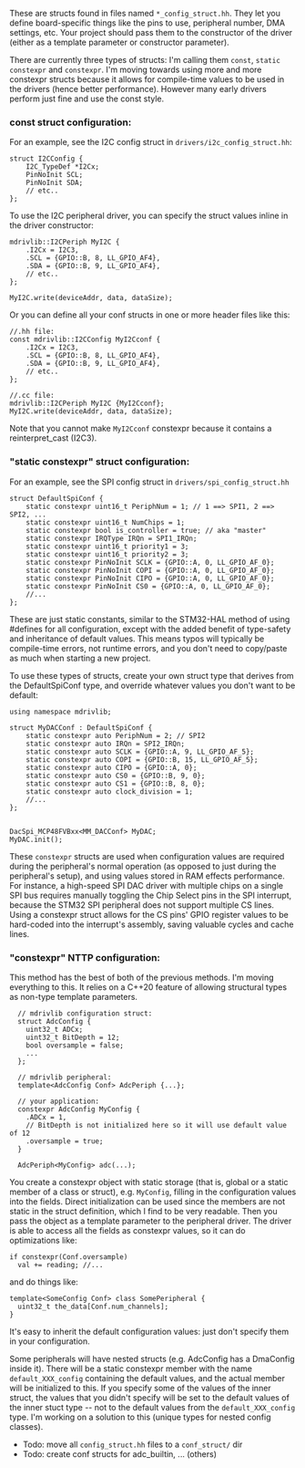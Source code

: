
These are structs found in files named `*_config_struct.hh`. They let you define board-specific things like the pins to use, peripheral number, DMA settings, etc. Your project should pass them to the constructor of the driver (either as a template parameter or constructor parameter).
  
There are currently three types of structs: I'm calling them `const`, `static constexpr` and `constexpr`. 
I'm moving towards using more and more constexpr structs because it allows for compile-time values to be used in the drivers (hence better performance). However many early drivers perform just fine and use the const style.

### const struct configuration:

For an example, see the I2C config struct in `drivers/i2c_config_struct.hh`:

```
struct I2CConfig {
	I2C_TypeDef *I2Cx;
	PinNoInit SCL;
	PinNoInit SDA;
	// etc..
};
```

To use the I2C peripheral driver, you can specify the struct values inline in the driver constructor:

```
mdrivlib::I2CPeriph MyI2C { 
	.I2Cx = I2C3, 
	.SCL = {GPIO::B, 8, LL_GPIO_AF4},
	.SDA = {GPIO::B, 9, LL_GPIO_AF4},
	// etc..
};

MyI2C.write(deviceAddr, data, dataSize);

```

Or you can define all your conf structs in one or more header files like this:

```
//.hh file:
const mdrivlib::I2CConfig MyI2Cconf {
	.I2Cx = I2C3,
	.SCL = {GPIO::B, 8, LL_GPIO_AF4},
	.SDA = {GPIO::B, 9, LL_GPIO_AF4},
	// etc..
};

//.cc file:
mdrivlib::I2CPeriph MyI2C {MyI2Cconf};
MyI2C.write(deviceAddr, data, dataSize);
```

Note that you cannot make `MyI2Cconf` constexpr because it contains a reinterpret_cast (I2C3).

### "static constexpr" struct configuration: ###

For an example, see the SPI config struct in `drivers/spi_config_struct.hh`

```
struct DefaultSpiConf {
	static constexpr uint16_t PeriphNum = 1; // 1 ==> SPI1, 2 ==> SPI2, ...
	static constexpr uint16_t NumChips = 1;
	static constexpr bool is_controller = true; // aka "master"
	static constexpr IRQType IRQn = SPI1_IRQn;
	static constexpr uint16_t priority1 = 3;
	static constexpr uint16_t priority2 = 3;
	static constexpr PinNoInit SCLK = {GPIO::A, 0, LL_GPIO_AF_0};
	static constexpr PinNoInit COPI = {GPIO::A, 0, LL_GPIO_AF_0};
	static constexpr PinNoInit CIPO = {GPIO::A, 0, LL_GPIO_AF_0};
	static constexpr PinNoInit CS0 = {GPIO::A, 0, LL_GPIO_AF_0};
	//...
};
```

These are just static constants, similar to the STM32-HAL method of using #defines for all configuration, except with the added benefit of type-safety and inheritance of default values. This means typos will typically be compile-time errors, not runtime errors, and you don't need to copy/paste as much when starting a new project.

To use these types of structs, create your own struct type that derives from the DefaultSpiConf type, and override whatever values you don't want to be default:

```
using namespace mdrivlib;

struct MyDACConf : DefaultSpiConf {
	static constexpr auto PeriphNum = 2; // SPI2
	static constexpr auto IRQn = SPI2_IRQn;
	static constexpr auto SCLK = {GPIO::A, 9, LL_GPIO_AF_5};
	static constexpr auto COPI = {GPIO::B, 15, LL_GPIO_AF_5};
	static constexpr auto CIPO = {GPIO::A, 0};
	static constexpr auto CS0 = {GPIO::B, 9, 0};
	static constexpr auto CS1 = {GPIO::B, 8, 0};
	static constexpr auto clock_division = 1;
	//...
};


DacSpi_MCP48FVBxx<MM_DACConf> MyDAC;
MyDAC.init();
```

These `constexpr` structs are used when configuration values are required during the peripheral's normal operation (as opposed to just during the peripheral's setup), and using values stored in RAM effects performance. For instance, a high-speed SPI DAC driver with multiple chips on a single SPI bus requires manually toggling the Chip Select pins in the SPI interrupt, because the STM32 SPI peripheral does not support multiple CS lines. Using a constexpr struct allows for the CS pins' GPIO register values to be hard-coded into the interrupt's assembly, saving valuable cycles and cache lines.

### "constexpr" NTTP configuration: ###

This method has the best of both of the previous methods. I'm moving everything to this. It relies on a C++20 feature of allowing structural types as non-type template parameters. 

```
  // mdrivlib configuration struct:
  struct AdcConfig {
  	uint32_t ADCx;
	uint32_t BitDepth = 12;
	bool oversample = false;
  	...
  };

  // mdrivlib peripheral:
  template<AdcConfig Conf> AdcPeriph {...};

  // your application:
  constexpr AdcConfig MyConfig {
  	.ADCx = 1,
	// BitDepth is not initialized here so it will use default value of 12
	.oversample = true;
  }

  AdcPeriph<MyConfig> adc(...);
  ```

  You create a constexpr object with static storage (that is, global or a static member of a class or struct), e.g. `MyConfig`, filling in the configuration values into the fields. Direct initialization can be used since the members are not static in the struct definition, which I find to be very readable. Then you pass the object as a template parameter to the peripheral driver. The driver is able to access all the fields as constexpr values, so it can do optimizations like:
  ```
  if constexpr(Conf.oversample)
  	val += reading; //...
  ```
  and do things like:

  ```
  template<SomeConfig Conf> class SomePeripheral {
  	uint32_t the_data[Conf.num_channels];
  }
  ```
	
  It's easy to inherit the default configuration values: just don't specify them in your configuration. 

  Some peripherals will have nested structs (e.g. AdcConfig has a DmaConfig inside it). There will be a static constexpr member with the name `default_XXX_config` containing the default values, and the actual member will be initialized to this. If you specify some of the values of the inner struct, the values that you didn't specify will be set to the default values of the inner stuct type -- not to the default values from the `default_XXX_config` type. I'm working on a solution to this (unique types for nested config classes).



  - Todo: move all `config_struct.hh` files to a `conf_struct/` dir
  - Todo: create conf structs for adc_builtin, ... (others)

